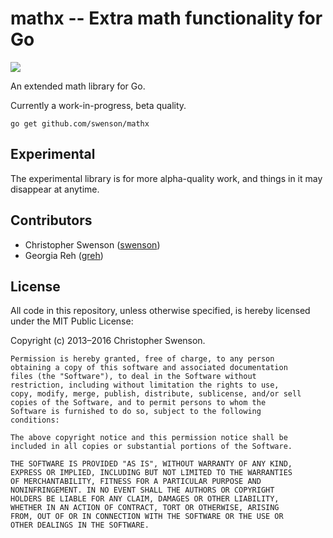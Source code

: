 # mathx -- Extra math functionality for Go

<a href="https://travis-ci.org/swenson/mathx"><img src="https://api.travis-ci.org/swenson/mathx.png" /></a>

An extended math library for Go.

Currently a work-in-progress, beta quality.

`go get github.com/swenson/mathx`

## Experimental

The experimental library is for more alpha-quality work, and things in it may disappear at anytime.

## Contributors

* Christopher Swenson ([swenson](http://github.com/swenson))
* Georgia Reh ([greh](http://github.com/greh))

## License

All code in this repository, unless otherwise specified, is hereby
licensed under the MIT Public License:

Copyright (c) 2013–2016 Christopher Swenson.

	Permission is hereby granted, free of charge, to any person
	obtaining a copy of this software and associated documentation
	files (the "Software"), to deal in the Software without
	restriction, including without limitation the rights to use,
	copy, modify, merge, publish, distribute, sublicense, and/or sell
	copies of the Software, and to permit persons to whom the
	Software is furnished to do so, subject to the following
	conditions:

	The above copyright notice and this permission notice shall be
	included in all copies or substantial portions of the Software.

	THE SOFTWARE IS PROVIDED "AS IS", WITHOUT WARRANTY OF ANY KIND,
	EXPRESS OR IMPLIED, INCLUDING BUT NOT LIMITED TO THE WARRANTIES
	OF MERCHANTABILITY, FITNESS FOR A PARTICULAR PURPOSE AND
	NONINFRINGEMENT. IN NO EVENT SHALL THE AUTHORS OR COPYRIGHT
	HOLDERS BE LIABLE FOR ANY CLAIM, DAMAGES OR OTHER LIABILITY,
	WHETHER IN AN ACTION OF CONTRACT, TORT OR OTHERWISE, ARISING
	FROM, OUT OF OR IN CONNECTION WITH THE SOFTWARE OR THE USE OR
	OTHER DEALINGS IN THE SOFTWARE.
